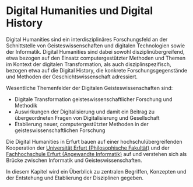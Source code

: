 # Digital Humanities und Digital History
 
Digital Humanities sind ein interdisziplinäres Forschungsfeld an der Schnittstelle von Geisteswissenschaften und digitalen Technologien sowie der Informatik. Digital Humanities sind dabei sowohl disziplinübergreifend, etwa bezogen auf den Einsatz computergestützter Methoden und Themen im Kontext der digitalen Transformation, als auch disziplinspezifisch, bezogen etwa auf die Digital History, die konkrete Forschungsgegenstände und Methoden der Geschichtswissenschaft adressiert.

Wesentliche Themenfelder der Digitalen Geisteswissenschaften sind:
- Digitale Transformation geisteswissenschaftlicher Forschung und Methodik
- Auswirkungen der Digitalisierung und damit ein Beitrag zu übergeordneten Fragen von Digitalisierung und Gesellschaft
- Etablierung neuer, computergestützter Methoden in der geisteswissenschaftlichen Forschung 

Die Digital Humanities in Erfurt bauen auf einer hochschulübergreifenden Kooperation der [Universität Erfurt (Philosophische Fakultät)](https://www.uni-erfurt.de/philosophische-fakultaet/seminare-professuren/historisches-seminar/professuren/digital-humanities-hybride-bildungs-und-kommunikationsraeume) und der [Fachhochschule Erfurt (Angewandte Informatik)](https://ai.fh-erfurt.de/neovesky) auf und verstehen sich als Brücke zwischen Informatik und Geisteswissenschaften.

In diesem Kapitel wird ein Überblick zu zentralen Begriffen, Konzepten und der Entstehung und Etablierung der Disziplinen gegeben.
